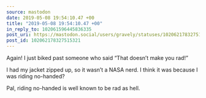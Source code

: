 ```yaml
---
source: mastodon
date: 2019-05-08 19:54:10.47 +00
title: "2019-05-08 19:54:10.47 +00"
in_reply_to: 102061596445836335
post_uri: https://mastodon.social/users/gravely/statuses/102062178327515321
post_id: 102062178327515321
---
```

Again! I just biked past someone who said “That doesn’t make you rad!”

I had my jacket zipped up, so it wasn’t a NASA nerd. I think it was because I was riding no-handed?

Pal, riding no-handed is well known to be rad as hell.


